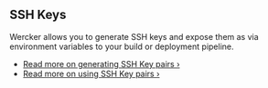 ## SSH Keys

Wercker allows you to generate SSH keys and expose them as via environment variables
to your build or deployment pipeline.

* [Read more on generating SSH Key pairs &rsaquo;](/docs/ssh-keys/generating-ssh-keys.html)
* [Read more on using SSH Key pairs &rsaquo;](/docs/ssh-keys/using-ssh-keys.html)

